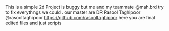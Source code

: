 This is a simple 2d Project is buggy but me and my teammate @mah.brd try to fix everythngs we could .
our master are DR Rasool Taghipoor @rasooltaghipoor https://github.com/rasooltaghipoor
here you are final edited files and just scripts
